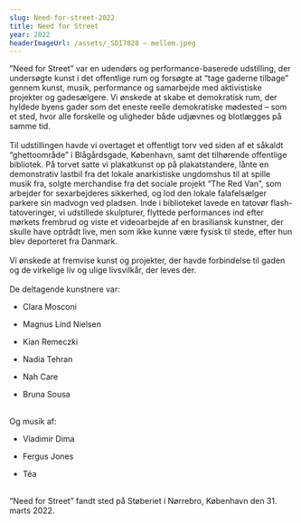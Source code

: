 ```yaml
---
slug: Need-for-street-2022
title: Need for Street
year: 2022
headerImageUrl: /assets/_SDI7828 – mellem.jpeg
---
```

<p>”Need for Street” var en udendørs og performance-baserede udstilling, der undersøgte kunst i det offentlige rum og forsøgte at “tage gaderne tilbage” gennem kunst, musik, performance og samarbejde med aktivistiske projekter og gadesælgere. Vi ønskede at skabe et demokratisk rum, der hyldede byens gader som det eneste reelle demokratiske mødested – som et sted, hvor alle forskelle og uligheder både udjævnes og blotlægges på samme tid.<br><br>Til udstillingen havde vi overtaget et offentligt torv ved siden af et såkaldt “ghettoområde” i Blågårdsgade, København, samt det tilhørende offentlige bibliotek. På torvet satte vi plakatkunst op på plakatstandere, lånte en demonstrativ lastbil fra det lokale anarkistiske ungdomshus til at spille musik fra, solgte merchandise fra det sociale projekt “The Red Van”, som arbejder for sexarbejderes sikkerhed, og lod den lokale falafelsælger parkere sin madvogn ved pladsen. Inde i biblioteket lavede en tatovør flash-tatoveringer, vi udstillede skulpturer, flyttede performances ind efter mørkets frembrud og viste et videoarbejde af en brasiliansk kunstner, der skulle have optrådt live, men som ikke kunne være fysisk til stede, efter hun blev deporteret fra Danmark.<br><br>Vi ønskede at fremvise kunst og projekter, der havde forbindelse til gaden og de virkelige liv og ulige livsvilkår, der leves der.<br><br>De deltagende kunstnere var:</p><ul><li><p>Clara Mosconi</p></li><li><p>Magnus Lind Nielsen</p></li><li><p>Kian Remeczki</p></li><li><p>Nadia Tehran</p></li><li><p>Nah Care</p></li><li><p>Bruna Sousa</p></li></ul><p><br>Og musik af:</p><ul><li><p>Vladimir Dima</p></li><li><p>Fergus Jones</p></li><li><p>Téa</p></li></ul><p><br>”Need for Street” fandt sted på Støberiet i Nørrebro, København den 31. marts 2022.</p>
